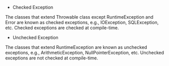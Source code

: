 - Checked Exception

The classes that extend Throwable class except RuntimeException and
Error are known as checked exceptions, e.g., IOException, SQLException,
etc. Checked exceptions are checked at compile-time.

- Unchecked Exception

The classes that extend RuntimeException are known as unchecked
exceptions, e.g., ArithmeticException, NullPointerException, etc.
Unchecked exceptions are not checked at compile-time.